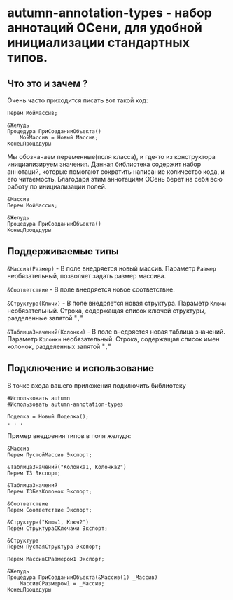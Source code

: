 
# autumn-annotation-types - набор аннотаций ОСени, для удобной инициализации стандартных типов.

## Что это и зачем ?

Очень часто приходится писать вот такой код:

```bsl
Перем МойМассив;

&Желудь
Процедура ПриСозданииОбъекта()
    МойМассив = Новый Массив;
КонецПроцедуры
```

Мы обозначаем переменные(поля класса), и где-то из конструктора инициализируем значения. Данная библиотека содержит набор аннотаций, которые помогают сократить написание количество кода, и его читаемость. Благодаря этим аннотациям ОСень берет на себя всю работу по инициализации полей.

```bsl
&Массив
Перем МойМассив;

&Желудь
Процедура ПриСозданииОбъекта()
КонецПроцедуры
```

## Поддерживаемые типы

```&Массив(Размер)``` - В поле внедряется новый массив. Параметр ```Размер``` необязательный, позволяет задать размер массива.

```&Соответствие``` - В поле внедряется новое соответствие.

```&Структура(Ключи)``` - В поле внедряется новая структура. Параметр ```Ключи``` необязательный. Строка, содержащая список ключей структуры, разделенные запятой "```,```"

```&ТаблицаЗначений(Колонки)``` - В поле внедряется новая таблица значений. Параметр ```Колонки``` необязательный. Строка, содержащая список имен колонок, разделенных запятой "```,```"

## Подключение и использование

В точке входа вашего приложения подключить библиотеку

```bsl
#Использовать autumn
#Использовать autumn-annotation-types

Поделка = Новый Поделка();
. . .
```

Пример внедрения типов в поля желудя:

```bsl
&Массив
Перем ПустойМассив Экспорт;

&ТаблицаЗначений("Колонка1, Колонка2")
Перем ТЗ Экспорт;

&ТаблицаЗначений
Перем ТЗБезКолонок Экспорт;

&Соответствие
Перем Соответствие Экспорт;

&Структура("Ключ1, Ключ2")
Перем СтруктураСКлючами Экспорт;

&Структура
Перем ПустаяСтруктура Экспорт;

Перем МассивСРазмером1 Экспорт;

&Желудь
Процедура ПриСозданииОбъекта(&Массив(1) _Массив)
	МассивСРазмером1 = _Массив;
КонецПроцедуры
```